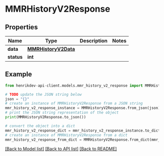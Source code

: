 # MMRHistoryV2Response


## Properties

Name | Type | Description | Notes
------------ | ------------- | ------------- | -------------
**data** | [**MMRHistoryV2Data**](MMRHistoryV2Data.md) |  | 
**status** | **int** |  | 

## Example

```python
from henrikdev-api-client.models.mmr_history_v2_response import MMRHistoryV2Response

# TODO update the JSON string below
json = "{}"
# create an instance of MMRHistoryV2Response from a JSON string
mmr_history_v2_response_instance = MMRHistoryV2Response.from_json(json)
# print the JSON string representation of the object
print(MMRHistoryV2Response.to_json())

# convert the object into a dict
mmr_history_v2_response_dict = mmr_history_v2_response_instance.to_dict()
# create an instance of MMRHistoryV2Response from a dict
mmr_history_v2_response_from_dict = MMRHistoryV2Response.from_dict(mmr_history_v2_response_dict)
```
[[Back to Model list]](../README.md#documentation-for-models) [[Back to API list]](../README.md#documentation-for-api-endpoints) [[Back to README]](../README.md)


